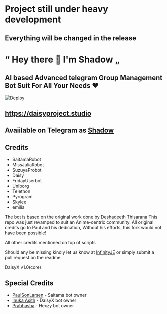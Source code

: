 
# Project still under heavy development
## Everything will be changed in the release


# “ Hey there 👋 I'm Shadow „
## AI based Advanced telegram Group Management Bot Suit For All Your Needs ❤️

[![Deploy](https://www.herokucdn.com/deploy/button.svg)](https://heroku.com/deploy?template=https://github.com/deshadeeth-thisarana/Shadow.git)

## https://daisyproject.studio
## Avaiilable on Telegram as [Shadow](https://t.me/Mr_Shadow_robot)



## Credits

 - SaitamaRobot
 - MissJuliaRobot
 - SuzuyaProbot
 - Daisy
 - FridayUserbot
 - Uniborg
 - Telethon
 - Pyrogram
 - Skylee
 - emilia


The bot is based on the original work done by [Deshadeeth Thisarana](https://github.com/deshadeeth-thisarana)
This repo was just revamped to suit an Anime-centric community. All original credits go to Paul and his dedication, Without his efforts, this fork would not have been possible!

All other credits mentioned on top of scripts

Should any be missing kindly let us know at [InfinityJE](https://t.me/infinityje) or simply submit a pull request on the readme.

DaisyX v1.0(core)

## Special Credits
- [PaulSonLarsen](https://t.me/SonOfLars) - Saitama bot owner
- [Inuka Asith](https://t.me/InukaAsith) - DaisyX bot owner
- [Prabhasha](https://t.me/Prabha_sha) - Hexzy bot owner

